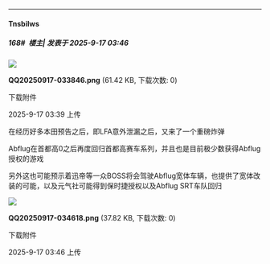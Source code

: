 ﻿
*****

####  Tnsbilws  
##### 168#         楼主| 发表于 2025-9-17 03:46

<img src="https://img.stage1st.com/forum/202509/17/033907cj4z44mo8fi84rp4.png" referrerpolicy="no-referrer">

<strong>QQ20250917-033846.png</strong> (61.42 KB, 下载次数: 0)

下载附件

2025-9-17 03:39 上传

在经历好多本田预告之后，即LFA意外泄漏之后，又来了一个重磅炸弹

Abflug在首都高0之后再度回归首都高赛车系列，并且也是目前极少数获得Abflug授权的游戏

另外这也可能预示着迅帝等一众BOSS将会驾驶Abflug宽体车辆，也提供了宽体改装的可能，以及元气社可能得到保时捷授权以及Abflug SRT车队回归

<img src="https://img.stage1st.com/forum/202509/17/034644vgzfkckbzgheyibi.png" referrerpolicy="no-referrer">

<strong>QQ20250917-034618.png</strong> (37.82 KB, 下载次数: 0)

下载附件

2025-9-17 03:46 上传

